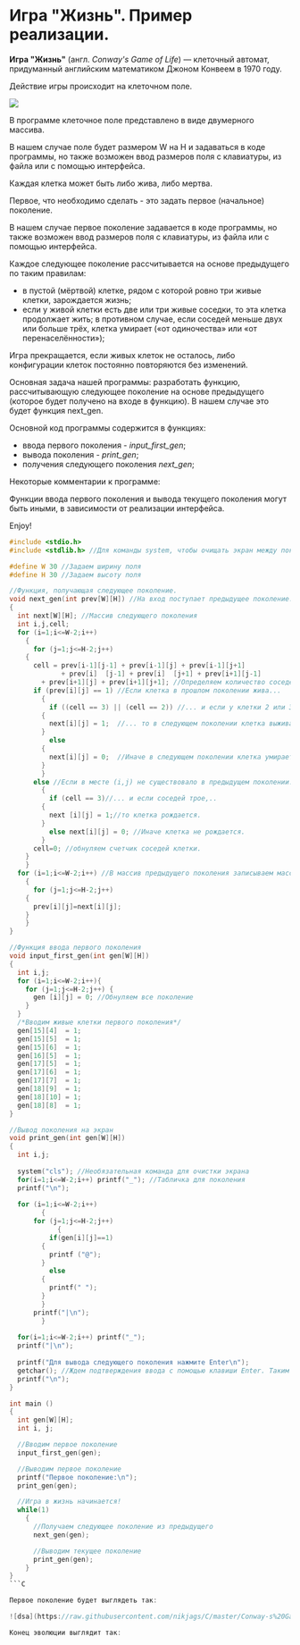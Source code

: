 # Игра "Жизнь". Пример реализации.



**Игра  "Жизнь"** (англ. *Conway's Game of Life*) — клеточный автомат, придуманный английским математиком Джоном Конвеем в 1970 году.

Действие игры происходит на клеточном поле.

![](https://media.giphy.com/media/yxIZRnUVv5HtC/giphy.gif)

В программе клеточное поле представлено в виде двумерного массива.

В нашем случае поле будет размером W на H и задаваться в коде программы, но также возможен ввод размеров поля с клавиатуры, из файла или с помощью интерфейса.

Каждая клетка может быть либо жива, либо мертва.

Первое, что необходимо сделать - это задать первое (начальное) поколение.

В нашем случае первое поколение задавается в коде программы, но также возможен ввод размеров поля с клавиатуры, из файла или с помощью интерфейса.

Каждое следующее поколение рассчитывается на основе предыдущего по таким правилам:
- в пустой (мёртвой) клетке, рядом с которой ровно три живые клетки, зарождается жизнь;
- если у живой клетки есть две или три живые соседки, то эта клетка продолжает жить; в противном случае, если соседей меньше двух или больше трёх, клетка умирает («от одиночества» или «от перенаселённости»);

Игра прекращается, если живых клеток не осталось, либо конфигурации клеток постоянно повторяются без изменений.

Основная задача нашей программы: разработать функцию, рассчитывающую следующее поколение на основе предыдущего (которое будет получено на входе в функцию). В нашем случае это будет функция next_gen.

Основной код программы содержится в функциях:
- ввода первого поколения - *input_first_gen*;
- вывода поколения - *print_gen*;
- получения следующего поколения *next_gen*;

Некоторые комментарии к программе:

Функции ввода первого поколения и вывода текущего поколения могут быть иными, в зависимости от реализации интерфейса.

Enjoy!

```C
#include <stdio.h>
#include <stdlib.h> //Для команды system, чтобы очищать экран между поколениями (хотя бы попытаться).

#define W 30 //Задаем ширину поля
#define H 30 //Задаем высоту поля

//Функция, получающая следующее поколение.
void next_gen(int prev[W][H]) //На вход поступает предыдущее поколение.
{
  int next[W][H]; //Массив следующего поколения
  int i,j,cell;
  for (i=1;i<=W-2;i++)
    {
      for (j=1;j<=H-2;j++)
	{
	  cell = prev[i-1][j-1] + prev[i-1][j] + prev[i-1][j+1] 
	         + prev[i]  [j-1] + prev[i]  [j+1] + prev[i+1][j-1] 
	    + prev[i+1][j] + prev[i+1][j+1]; //Определяем количество соседей у клетки с координатами (i,j) в предыдущем поколении
	  if (prev[i][j] == 1) //Если клетка в прошлом поколении жива...
	    {
	      if ((cell == 3) || (cell == 2)) //... и если у клетки 2 или 3 соседа,..
		{
		  next[i][j] = 1;  //... то в следующем поколении клетка выживает.
		}
	      else
		{
		  next[i][j] = 0;  //Иначе в следующем поколении клетка умирает. :(		  
		}
	    }
	  else //Если в месте (i,j) не существовало в предыдущем поколении...
	    {
	      if (cell == 3)//... и если соседей трое,..	      
		{
		  next [i][j] = 1;//то клетка рождается.
		}
	      else next[i][j] = 0; //Иначе клетка не рождается.
	    }
	  cell=0; //обнуляем счетчик соседей клетки.
	}
    }
  for (i=1;i<=W-2;i++) //В массив предыдущего поколения записываем массив следующего поколения.
    {
      for (j=1;j<=H-2;j++)
	{
	  prev[i][j]=next[i][j];
	}
    }
}

//Функция ввода первого поколения
void input_first_gen(int gen[W][H])
{
  int i,j;
  for (i=1;i<=W-2;i++){
    for (j=1;j<=H-2;j++) {
      gen [i][j] = 0; //Обнуляем все поколение
    }
  }
  /*Вводим живые клетки первого поколения*/
  gen[15][4]  = 1;
  gen[15][5]  = 1;
  gen[15][6]  = 1;
  gen[16][5]  = 1;
  gen[17][5]  = 1;
  gen[17][6]  = 1;
  gen[17][7]  = 1;
  gen[18][9]  = 1;
  gen[18][10] = 1;
  gen[18][8]  = 1;
}

//Вывод поколения на экран
void print_gen(int gen[W][H])
{
  int i,j;
  
  system("cls"); //Необязательная команда для очистки экрана
  for(i=1;i<=W-2;i++) printf("_"); //Табличка для поколения
  printf("\n");
  
  for (i=1;i<=W-2;i++)
        {
	  for (j=1;j<=H-2;j++)
            {
	      if(gen[i][j]==1)
		{
		  printf ("@");
		}
	      else
		{
		  printf(" ");
		}
	    }
	  printf("|\n");
        }
  
  for(i=1;i<=W-2;i++) printf("_");
  printf("|\n");
  
  printf("Для вывода следующего поколения нажмите Enter\n");
  getchar(); //Ждем подтверждения ввода с помощью клавиши Enter. Таким образом реализована пауза в выводе между поколениями.
  printf("\n");
}

int main ()
{
  int gen[W][H];
  int i, j;

  //Вводим первое поколение
  input_first_gen(gen);

  //Выводим первое поколение
  printf("Первое поколение:\n");
  print_gen(gen);

  //Игра в жизнь начинается!
  while(1)
    {
      //Получаем следующее поколение из предыдущего
      next_gen(gen);

      //Выводим текущее поколение
      print_gen(gen);
    }
}
```C

Первое поколение будет выглядеть так:

![dsa](https://raw.githubusercontent.com/nikjags/C/master/Conway-s%20Game%20of%20Life/Pictures/begin.jpg)

Конец эволюции выглядит так:

